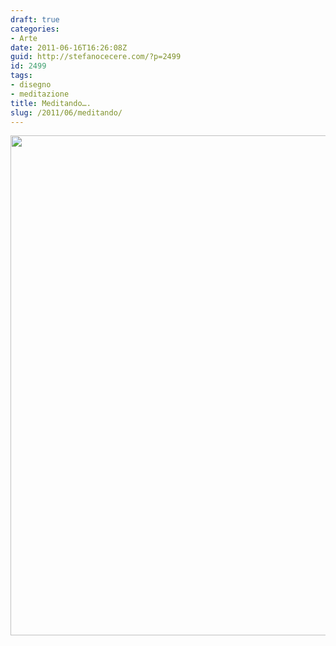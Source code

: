 ```yaml
---
draft: true
categories:
- Arte
date: 2011-06-16T16:26:08Z
guid: http://stefanocecere.com/?p=2499
id: 2499
tags:
- disegno
- meditazione
title: Meditando….
slug: /2011/06/meditando/
---
```


<img src="http://stefanocecere.com/wp-content/uploads/sites/3/2011/06/meditando.jpg" alt="" title="meditando" width="600" height="800" class="alignnone size-full wp-image-2500" srcset="http://stefanocecere.com/wp-content/uploads/sites/3/2011/06/meditando.jpg 600w, http://stefanocecere.com/wp-content/uploads/sites/3/2011/06/meditando-225x300.jpg 225w" sizes="(max-width: 600px) 100vw, 600px" />